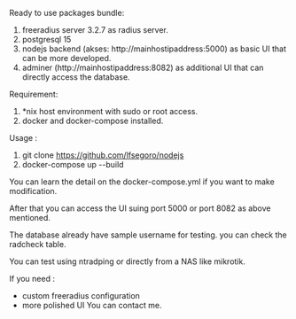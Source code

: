 Ready to use packages bundle:
1. freeradius server 3.2.7 as radius server.
2. postgresql 15
3. nodejs backend (akses: http://mainhostipaddress:5000) as basic UI that can be more developed.
4. adminer (http://mainhostipaddress:8082) as additional UI that can directly access the database.

Requirement:
1. *nix host environment with sudo or root access.
2. docker and docker-compose installed.
   
Usage :
1. git clone https://github.com/lfsegoro/nodejs
2. docker-compose up --build

You can learn the detail on the docker-compose.yml if you want to make modification.

After that you can access the UI suing port 5000 or port 8082 as above mentioned.

The database already have sample username for testing. you can check the radcheck table.

You can test using ntradping or directly from a NAS like mikrotik.

If you need :
- custom freeradius configuration
- more polished UI
You can contact me.
